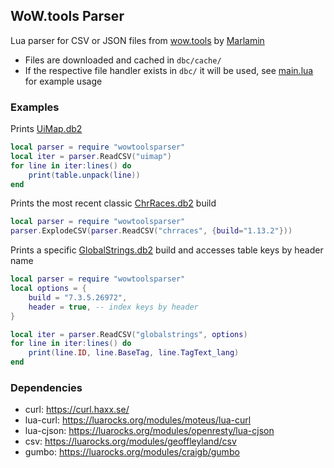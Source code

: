 ## WoW.tools Parser
Lua parser for CSV or JSON files from [wow.tools](https://wow.tools/) by [Marlamin](https://github.com/Marlamin/wow.tools)

* Files are downloaded and cached in `dbc/cache/`
* If the respective file handler exists in `dbc/` it will be used, see [main.lua](https://github.com/Ketho/WoWtoolsParser/blob/master/main.lua) for example usage

### Examples
Prints [UiMap.db2](https://wow.tools/dbc/?dbc=uimap)
```lua
local parser = require "wowtoolsparser"
local iter = parser.ReadCSV("uimap")
for line in iter:lines() do
	print(table.unpack(line))
end
```
Prints the most recent classic [ChrRaces.db2](https://wow.tools/dbc/?dbc=chrraces&build=1.13.2.32089) build
```lua
local parser = require "wowtoolsparser"
parser.ExplodeCSV(parser.ReadCSV("chrraces", {build="1.13.2"}))
```
Prints a specific [GlobalStrings.db2](https://wow.tools/dbc/?dbc=globalstrings&build=7.3.5.26972) build and accesses table keys by header name
```lua
local parser = require "wowtoolsparser"
local options = {
	build = "7.3.5.26972",
	header = true, -- index keys by header
}

local iter = parser.ReadCSV("globalstrings", options)
for line in iter:lines() do
	print(line.ID, line.BaseTag, line.TagText_lang)
end
```

### Dependencies
* curl: https://curl.haxx.se/
* lua-curl: https://luarocks.org/modules/moteus/lua-curl
* lua-cjson: https://luarocks.org/modules/openresty/lua-cjson
* csv: https://luarocks.org/modules/geoffleyland/csv
* gumbo: https://luarocks.org/modules/craigb/gumbo
